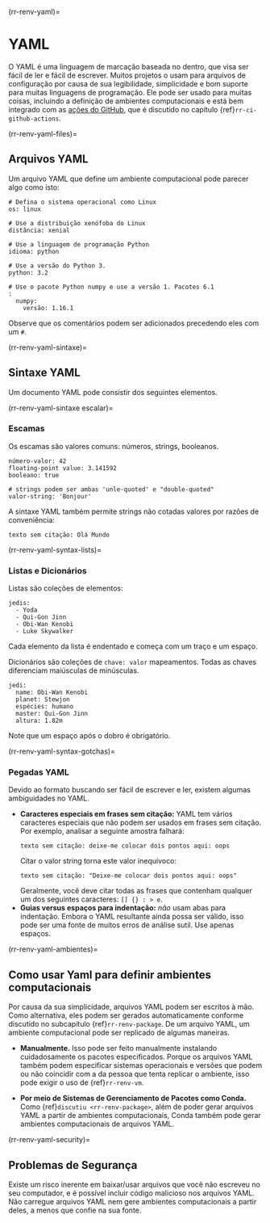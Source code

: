 (rr-renv-yaml)=
# YAML

O YAML é uma linguagem de marcação baseada no dentro, que visa ser fácil de ler e fácil de escrever. Muitos projetos o usam para arquivos de configuração por causa de sua legibilidade, simplicidade e bom suporte para muitas linguagens de programação. Ele pode ser usado para muitas coisas, incluindo a definição de ambientes computacionais e está bem integrado com as [ações do GitHub](https://travis-ci.org/), que é discutido no capítulo {ref}`rr-ci-github-actions`.

(rr-renv-yaml-files)=
## Arquivos YAML

Um arquivo YAML que define um ambiente computacional pode parecer algo como isto:

```
# Defina o sistema operacional como Linux
os: linux

# Use a distribuição xenófoba do Linux
distância: xenial

# Use a linguagem de programação Python
idioma: python

# Use a versão do Python 3.
python: 3.2

# Use o pacote Python numpy e use a versão 1. Pacotes 6.1
:
  numpy:
    versão: 1.16.1
```

Observe que os comentários podem ser adicionados precedendo eles com um `#`.

(rr-renv-yaml-sintaxe)=
## Sintaxe YAML

Um documento YAML pode consistir dos seguintes elementos.

(rr-renv-yaml-sintaxe escalar)=
### Escamas

Os escamas são valores comuns: números, strings, booleanos.

```
número-valor: 42
floating-point value: 3.141592
booleano: true

# strings podem ser ambas 'unle-quoted' e "double-quoted"
valor-string: 'Bonjour'
```

A sintaxe YAML também permite strings não cotadas valores por razões de conveniência:

```
texto sem citação: Olá Mundo
```
(rr-renv-yaml-syntax-lists)=
### Listas e Dicionários

Listas são coleções de elementos:

```
jedis:
  - Yoda
  - Qui-Gon Jinn
  - Obi-Wan Kenobi
  - Luke Skywalker
```

Cada elemento da lista é endentado e começa com um traço e um espaço.

Dicionários são coleções de `chave: valor` mapeamentos. Todas as chaves diferenciam maiúsculas de minúsculas.

```
jedi:
  name: Obi-Wan Kenobi
  planet: Stewjon
  espécies: humano
  master: Qui-Gon Jinn
  altura: 1.82m
```

Note que um espaço após o dobro é obrigatório.

(rr-renv-yaml-syntax-gotchas)=
### Pegadas YAML

Devido ao formato buscando ser fácil de escrever e ler, existem algumas ambiguidades no YAML.

- **Caracteres especiais em frases sem citação:** YAML tem vários caracteres especiais que não podem ser usados em frases sem citação. Por exemplo, analisar a seguinte amostra falhará:
  ```
  texto sem citação: deixe-me colocar dois pontos aqui: oops
  ```
  Citar o valor string torna este valor inequívoco:
  ```
  texto sem citação: "Deixe-me colocar dois pontos aqui: oops"
  ```
  Geralmente, você deve citar todas as frases que contenham qualquer um dos seguintes caracteres: `[] {} : > e`.
- **Guias versus espaços para indentação:** _não_ usam abas para indentação. Embora o YAML resultante ainda possa ser válido, isso pode ser uma fonte de muitos erros de análise sutil. Use apenas espaços.

(rr-renv-yaml-ambientes)=
## Como usar Yaml para definir ambientes computacionais

Por causa da sua simplicidade, arquivos YAML podem ser escritos à mão. Como alternativa, eles podem ser gerados automaticamente conforme discutido no subcapítulo {ref}`rr-renv-package`. De um arquivo YAML, um ambiente computacional pode ser replicado de algumas maneiras.

- **Manualmente.** Isso pode ser feito manualmente instalando cuidadosamente os pacotes especificados. Porque os arquivos YAML também podem especificar sistemas operacionais e versões que podem ou não coincidir com a da pessoa que tenta replicar o ambiente, isso pode exigir o uso de {ref}`rr-renv-vm`.

- **Por meio de Sistemas de Gerenciamento de Pacotes como Conda.** Como {ref}`discutiu <rr-renv-package>`, além de poder gerar arquivos YAML a partir de ambientes computacionais, Conda também pode gerar ambientes computacionais de arquivos YAML.

(rr-renv-yaml-security)=
## Problemas de Segurança

Existe um risco inerente em baixar/usar arquivos que você não escreveu no seu computador, e é possível incluir código malicioso nos arquivos YAML. Não carregue arquivos YAML nem gere ambientes computacionais a partir deles, a menos que confie na sua fonte.
